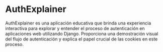 # AuthExplainer
AuthExplainer es una aplicación educativa que brinda una experiencia interactiva para explorar y entender el proceso de autenticación en aplicaciones web utilizando Django. Proporciona una demostración visual del flujo de autenticación y explica el papel crucial de las cookies en este proceso.
